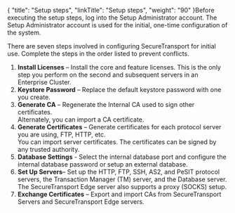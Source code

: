 {
    "title": "Setup steps",
    "linkTitle": "Setup steps",
    "weight": "90"
}Before executing the setup steps, log into the Setup Administrator account. The Setup Administrator account is used for the initial, one-time configuration of the system.

There are seven steps involved in configuring <span class="mc-variable axway_variables.Component_Short_Name variable">SecureTransport</span> for initial use. Complete the steps in the order listed to prevent conflicts.

1.  **Install Licenses** – Install the core and feature licenses. This is the only step you perform on the second and subsequent servers in an Enterprise Cluster.
2.  **Keystore Password** – Replace the default keystore password with one you create.
3.  **Generate CA** – Regenerate the Internal CA used to sign other certificates.  
    Alternately, you can import a CA certificate.
4.  **Generate Certificates** – Generate certificates for each protocol server you are using, FTP, HTTP, etc.  
    You can import server certificates. The certificates can be signed by any trusted authority.
5.  **Database Settings** - Select the internal database port and configure the internal database password or setup an external database.
6.  **Set Up Servers**– Set up the HTTP, FTP, SSH, AS2, and PeSIT protocol servers, the Transaction Manager (TM) server, and the Database server.  
    The <span class="mc-variable axway_variables.Component_Short_Name variable">SecureTransport</span> Edge server also supports a proxy (SOCKS) setup.
7.  **Exchange Certificates** – Export and import CAs from <span class="mc-variable axway_variables.Component_Short_Name variable">SecureTransport</span> Servers and <span class="mc-variable axway_variables.Component_Short_Name variable">SecureTransport</span> Edge servers.

